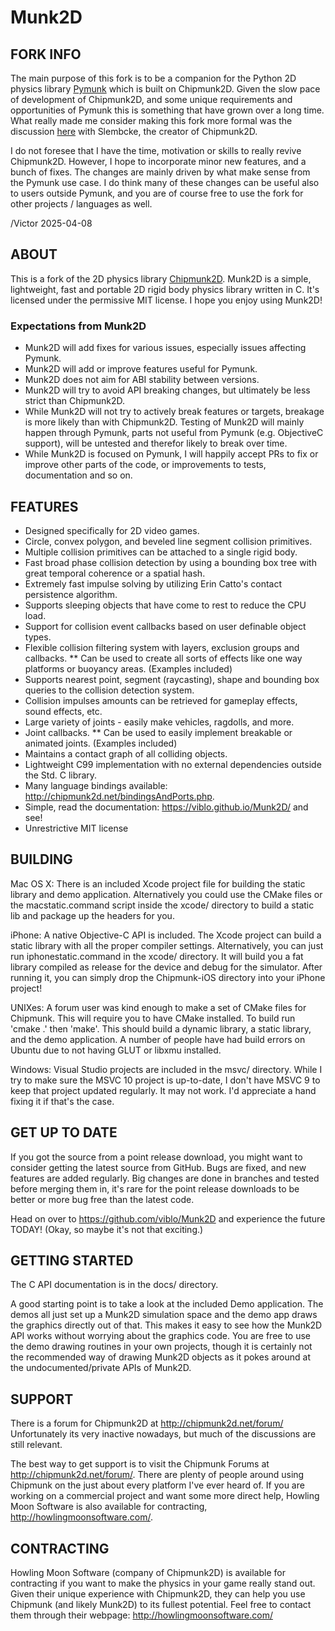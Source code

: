 # Munk2D

## FORK INFO

The main purpose of this fork is to be a companion for the Python 2D physics
library [Pymunk](https://www.pymunk.org) which is built on Chipmunk2D. Given the
slow pace of development of Chipmunk2D, and some unique requirements and
opportunities of Pymunk this is something that have grown over a long time. What
really made me consider making this fork more formal was the discussion
[here](https://github.com/slembcke/Chipmunk2D/issues/237) with Slembcke, the
creator of Chipmunk2D.

I do not foresee that I have the time, motivation or skills to really revive
Chipmunk2D. However, I hope to incorporate minor new features, and a bunch of
fixes. The changes are mainly driven by what make sense from the Pymunk use
case. I do think many of these changes can be useful also to users outside
Pymunk, and you are of course free to use the fork for other projects /
languages as well.

/Victor 2025-04-08

## ABOUT

This is a fork of the 2D physics library
[Chipmunk2D](https://github.com/slembcke/Chipmunk2D). Munk2D is a simple,
lightweight, fast and portable 2D rigid body physics library written in C. It's
licensed under the permissive MIT license. I hope you enjoy using Munk2D!

### Expectations from Munk2D

- Munk2D will add fixes for various issues, especially issues affecting Pymunk.
- Munk2D will add or improve features useful for Pymunk.
- Munk2D does not aim for ABI stability between versions.
- Munk2D will try to avoid API breaking changes, but ultimately be less strict
  than Chipmunk2D.
- While Munk2D will not try to actively break features or targets, breakage is
  more likely than with Chipmunk2D. Testing of Munk2D will mainly happen through
  Pymunk, parts not useful from Pymunk (e.g. ObjectiveC support), will be
  untested and therefor likely to break over time.
- While Munk2D is focused on Pymunk, I will happily accept PRs to fix or improve
  other parts of the code, or improvements to tests, documentation and so on.

## FEATURES

- Designed specifically for 2D video games.
- Circle, convex polygon, and beveled line segment collision primitives.
- Multiple collision primitives can be attached to a single rigid body.
- Fast broad phase collision detection by using a bounding box tree with great
  temporal coherence or a spatial hash.
- Extremely fast impulse solving by utilizing Erin Catto's contact persistence
  algorithm.
- Supports sleeping objects that have come to rest to reduce the CPU load.
- Support for collision event callbacks based on user definable object types.
- Flexible collision filtering system with layers, exclusion groups and
  callbacks. \*\* Can be used to create all sorts of effects like one way
  platforms or buoyancy areas. (Examples included)
- Supports nearest point, segment (raycasting), shape and bounding box queries
  to the collision detection system.
- Collision impulses amounts can be retrieved for gameplay effects, sound
  effects, etc.
- Large variety of joints - easily make vehicles, ragdolls, and more.
- Joint callbacks. \*\* Can be used to easily implement breakable or animated
  joints. (Examples included)
- Maintains a contact graph of all colliding objects.
- Lightweight C99 implementation with no external dependencies outside the Std.
  C library.
- Many language bindings available: http://chipmunk2d.net/bindingsAndPorts.php.
- Simple, read the documentation: https://viblo.github.io/Munk2D/ and see!
- Unrestrictive MIT license

## BUILDING

Mac OS X: There is an included Xcode project file for building the static
library and demo application. Alternatively you could use the CMake files or the
macstatic.command script inside the xcode/ directory to build a static lib and
package up the headers for you.

iPhone: A native Objective-C API is included. The Xcode project can build a
static library with all the proper compiler settings. Alternatively, you can
just run iphonestatic.command in the xcode/ directory. It will build you a fat
library compiled as release for the device and debug for the simulator. After
running it, you can simply drop the Chipmunk-iOS directory into your iPhone
project!

UNIXes: A forum user was kind enough to make a set of CMake files for Chipmunk.
This will require you to have CMake installed. To build run 'cmake .' then
'make'. This should build a dynamic library, a static library, and the demo
application. A number of people have had build errors on Ubuntu due to not
having GLUT or libxmu installed.

Windows: Visual Studio projects are included in the msvc/ directory. While I try
to make sure the MSVC 10 project is up-to-date, I don't have MSVC 9 to keep that
project updated regularly. It may not work. I'd appreciate a hand fixing it if
that's the case.

## GET UP TO DATE

If you got the source from a point release download, you might want to consider
getting the latest source from GitHub. Bugs are fixed, and new features are
added regularly. Big changes are done in branches and tested before merging them
in, it's rare for the point release downloads to be better or more bug free than
the latest code.

Head on over to https://github.com/viblo/Munk2D and experience the future TODAY!
(Okay, so maybe it's not that exciting.)

## GETTING STARTED

The C API documentation is in the docs/ directory.

A good starting point is to take a look at the included Demo application. The
demos all just set up a Munk2D simulation space and the demo app draws the
graphics directly out of that. This makes it easy to see how the Munk2D API
works without worrying about the graphics code. You are free to use the demo
drawing routines in your own projects, though it is certainly not the
recommended way of drawing Munk2D objects as it pokes around at the
undocumented/private APIs of Munk2D.

## SUPPORT

There is a forum for Chipmunk2D at http://chipmunk2d.net/forum/ Unfortunately
its very inactive nowadays, but much of the discussions are still relevant.

The best way to get support is to visit the Chipmunk Forums at
http://chipmunk2d.net/forum/. There are plenty of people around using Chipmunk
on the just about every platform I've ever heard of. If you are working on a
commercial project and want some more direct help, Howling Moon Software is also
available for contracting, http://howlingmoonsoftware.com/.

## CONTRACTING

Howling Moon Software (company of Chipmunk2D) is available for contracting if
you want to make the physics in your game really stand out. Given their unique
experience with Chipmunk2D, they can help you use Chipmunk (and likely Munk2D)
to its fullest potential. Feel free to contact them through their webpage:
http://howlingmoonsoftware.com/

